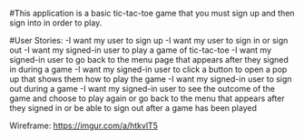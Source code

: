 #This application is a basic tic-tac-toe game that you must sign up and then sign into in order to play.

#User Stories:
-I want my user to sign up
-I want my user to sign in or sign out
-I want my signed-in user to play a game of tic-tac-toe
-I want my signed-in user to go back to the menu page that appears after they signed in during a game
-I want my signed-in user to click a button to open a pop up that shows them how to play the game
-I want my signed-in user to sign out during a game
-I want my signed-in user to see the outcome of the game and choose to play again or go back to the menu that appears after they signed in or be able to sign out after a game has been played

Wireframe:
https://imgur.com/a/htkvlT5
